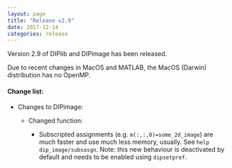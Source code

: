 ```yaml
---
layout: page
title: "Release v2.9"
date: 2017-12-14
categories: release
---
```


Version 2.9 of DIPlib and DIPimage has been released.

Due to recent changes in MacOS and MATLAB, the MacOS (Darwin) distribution has no OpenMP.

<h4>Change list:</h4>

- Changes to DIPimage:

    - Changed function:

        - Subscripted assignments (e.g. `m(:,:,0)=some_2d_image`) are much faster and use much less memory, usually.
          See `help dip_image/subsasgn`.
          Note: this new behaviour is deactivated by default and needs to be enabled using `dipsetpref`.
